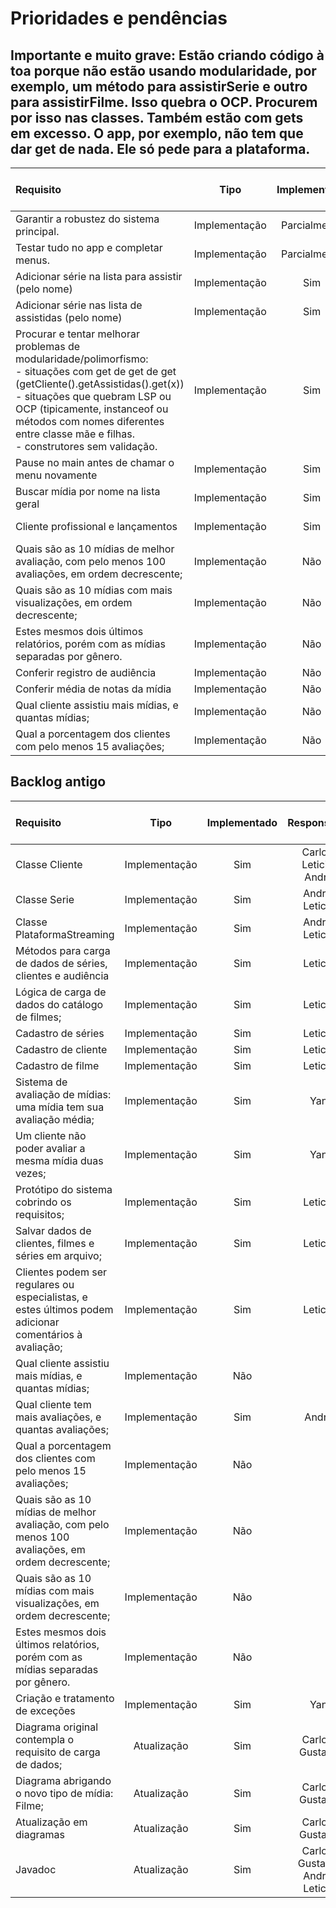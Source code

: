 # Prioridades e pendências

## **Importante e muito grave:** Estão criando código à toa porque não estão usando modularidade, por exemplo, um método para assistirSerie e outro para assistirFilme. Isso quebra o OCP. Procurem por isso nas classes. Também estão com gets em excesso. O app, por exemplo, não tem que dar get de nada. Ele só pede para a plataforma.

| Requisito                                                                                                                                                                                                                                                                                                    |     Tipo      | Implementado |   Responsavel    | Tester | Passou no Teste? | Funciona no App? |
| :----------------------------------------------------------------------------------------------------------------------------------------------------------------------------------------------------------------------------------------------------------------------------------------------------------- | :-----------: | :----------: | :--------------: | ------ | :--------------: | :--------------: |
| Garantir a robustez do sistema principal.                                                                                                                                                                                                                                                                    | Implementação | Parcialmente |      Andre       | Andre  |       Sim        |       Sim        |
| Testar tudo no app e completar menus.                                                                                                                                                                                                                                                                        | Implementação | Parcialmente |      Andre       | Andre  |       Sim        |       Sim        |
| Adicionar série na lista para assistir (pelo nome)                                                                                                                                                                                                                                                           | Implementação |     Sim      |      Andre       | Andre  |       Sim        |       Sim        |
| Adicionar série nas lista de assistidas (pelo nome)                                                                                                                                                                                                                                                          | Implementação |     Sim      |      Andre       | Andre  |       Sim        |       Sim        |
| Procurar e tentar melhorar problemas de modularidade/polimorfismo:<br> - situações com get de get de get (getCliente().getAssistidas().get(x))<br> - situações que quebram LSP ou OCP (tipicamente, instanceof ou métodos com nomes diferentes entre classe mãe e filhas. <br> - construtores sem validação. | Implementação |     Sim      |       Yan        | Andre  |       Sim        |       Sim        |
| Pause no main antes de chamar o menu novamente                                                                                                                                                                                                                                                               | Implementação |     Sim      |       Lott       | Andre  |       Sim        |       Sim        |
| Buscar mídia por nome na lista geral                                                                                                                                                                                                                                                                         | Implementação |     Sim      |       Lott       | Andre  |       Sim        |       Sim        |
| Cliente profissional e lançamentos                                                                                                                                                                                                                                                                           | Implementação |     Sim      | Gustavo, Leticia | Andre  |       Sim        |       Sim        |
| Quais são as 10 mídias de melhor avaliação, com pelo menos 100 avaliações, em ordem decrescente;                                                                                                                                                                                                             | Implementação |     Não      |     Gustavo      |        |                  |       Não        |
| Quais são as 10 mídias com mais visualizações, em ordem decrescente;                                                                                                                                                                                                                                         | Implementação |     Não      |     Gustavo      |        |                  |       Não        |
| Estes mesmos dois últimos relatórios, porém com as mídias separadas por gênero.                                                                                                                                                                                                                              | Implementação |     Não      |     Gustavo      |        |                  |       Não        |
| Conferir registro de audiência                                                                                                                                                                                                                                                                               | Implementação |     Não      |      Carlos      |        |                  |       Não        |
| Conferir média de notas da mídia                                                                                                                                                                                                                                                                             | Implementação |     Não      |      Carlos      |        |                  |       Não        |
| Qual cliente assistiu mais mídias, e quantas mídias;                                                                                                                                                                                                                                                         | Implementação |     Não      |      Carlos      |        |                  |       Não        |
| Qual a porcentagem dos clientes com pelo menos 15 avaliações;                                                                                                                                                                                                                                                | Implementação |     Não      |      Carlos      |        |                  |       Não        |

## Backlog antigo

| Requisito                                                                                               |     Tipo      | Implementado |           Responsavel           | Tester              | Passou no Teste? | Funciona no App? |
| :------------------------------------------------------------------------------------------------------ | :-----------: | :----------: | :-----------------------------: | ------------------- | :--------------: | :--------------: |
| Classe Cliente                                                                                          | Implementação |     Sim      |     Carlos, Leticia, Andre      | Leticia, Andre, Yan |       Sim        |                  |
| Classe Serie                                                                                            | Implementação |     Sim      |         Andre, Leticia          | Andre, Leticia      |       Sim        |                  |
| Classe PlataformaStreaming                                                                              | Implementação |     Sim      |         Andre, Leticia          |                     |                  |                  |
| Métodos para carga de dados de séries, clientes e audiência                                             | Implementação |     Sim      |             Leticia             |                     |                  |                  |
| Lógica de carga de dados do catálogo de filmes;                                                         | Implementação |     Sim      |             Leticia             |                     |                  |                  |
| Cadastro de séries                                                                                      | Implementação |     Sim      |             Leticia             |                     |                  |                  |
| Cadastro de cliente                                                                                     | Implementação |     Sim      |             Leticia             |                     |                  |                  |
| Cadastro de filme                                                                                       | Implementação |     Sim      |             Leticia             |                     |                  |                  |
| Sistema de avaliação de mídias: uma mídia tem sua avaliação média;                                      | Implementação |     Sim      |               Yan               |                     |                  |                  |
| Um cliente não poder avaliar a mesma mídia duas vezes;                                                  | Implementação |     Sim      |               Yan               |                     |                  |                  |
| Protótipo do sistema cobrindo os requisitos;                                                            | Implementação |     Sim      |             Leticia             |                     |                  |                  |
| Salvar dados de clientes, filmes e séries em arquivo;                                                   | Implementação |     Sim      |             Leticia             |                     |                  |                  |
| Clientes podem ser regulares ou especialistas, e estes últimos podem adicionar comentários à avaliação; | Implementação |     Sim      |             Leticia             |                     |                  |                  |
| Qual cliente assistiu mais mídias, e quantas mídias;                                                    | Implementação |     Não      |                                 |                     |                  |                  |
| Qual cliente tem mais avaliações, e quantas avaliações;                                                 | Implementação |     Sim      |              Andre              |                     |                  |                  |
| Qual a porcentagem dos clientes com pelo menos 15 avaliações;                                           | Implementação |     Não      |                                 |                     |                  |                  |
| Quais são as 10 mídias de melhor avaliação, com pelo menos 100 avaliações, em ordem decrescente;        | Implementação |     Não      |                                 |                     |                  |                  |
| Quais são as 10 mídias com mais visualizações, em ordem decrescente;                                    | Implementação |     Não      |                                 |                     |                  |                  |
| Estes mesmos dois últimos relatórios, porém com as mídias separadas por gênero.                         | Implementação |     Não      |                                 |                     |                  |                  |
| Criação e tratamento de exceções                                                                        | Implementação |     Sim      |               Yan               |                     |                  |                  |
| Diagrama original contempla o requisito de carga de dados;                                              |  Atualização  |     Sim      |         Carlos, Gustavo         |                     |                  |                  |
| Diagrama abrigando o novo tipo de mídia: Filme;                                                         |  Atualização  |     Sim      |         Carlos, Gustavo         |                     |                  |                  |
| Atualização em diagramas                                                                                |  Atualização  |     Sim      |         Carlos, Gustavo         |                     |                  |                  |
| Javadoc                                                                                                 |  Atualização  |     Sim      | Carlos, Gustavo, Andre, Leticia |                     |                  |                  |

    


